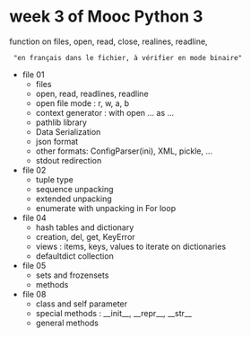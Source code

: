 # week 3 of Mooc Python 3

function on files, open, read, close, realines, readline,
 
     "en français dans le fichier, à vérifier en mode binaire"

* file 01
    * files
    * open, read, readlines, readline
    * open file mode : r, w, a, b
    * context generator : with open ... as ...
    * pathlib library
    * Data Serialization
    * json format
    * other formats: ConfigParser(ini), XML, pickle, ...
    * stdout redirection
* file 02
    * tuple type
    * sequence unpacking
    * extended unpacking
    * enumerate with unpacking in For loop
* file 04
    * hash tables and dictionary
    * creation, del, get, KeyError
    * views : items, keys, values to iterate on dictionaries
    * defaultdict collection
* file 05
    * sets and frozensets
    * methods
* file 08
    * class and self parameter
    * special methods : \_\_init\_\_, \_\_repr\_\_, \_\_str\_\_
    * general methods